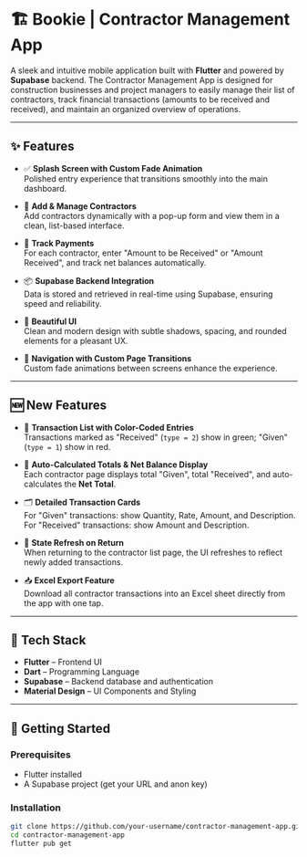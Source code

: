 # 🏗️ Bookie | Contractor Management App

A sleek and intuitive mobile application built with **Flutter** and powered by **Supabase** backend. The Contractor Management App is designed for construction businesses and project managers to easily manage their list of contractors, track financial transactions (amounts to be received and received), and maintain an organized overview of operations.

---

## ✨ Features

- ✅ **Splash Screen with Custom Fade Animation**  
  Polished entry experience that transitions smoothly into the main dashboard.

- 👤 **Add & Manage Contractors**  
  Add contractors dynamically with a pop-up form and view them in a clean, list-based interface.

- 💸 **Track Payments**  
  For each contractor, enter "Amount to be Received" or "Amount Received", and track net balances automatically.

- 📦 **Supabase Backend Integration**  
  Data is stored and retrieved in real-time using Supabase, ensuring speed and reliability.

- 🎨 **Beautiful UI**  
  Clean and modern design with subtle shadows, spacing, and rounded elements for a pleasant UX.

- 🔁 **Navigation with Custom Page Transitions**  
  Custom fade animations between screens enhance the experience.

---

## 🆕 New Features

- 📜 **Transaction List with Color-Coded Entries**  
  Transactions marked as "Received" (`type = 2`) show in green; "Given" (`type = 1`) show in red.

- 🧮 **Auto-Calculated Totals & Net Balance Display**  
  Each contractor page displays total "Given", total "Received", and auto-calculates the **Net Total**.

- 🗂️ **Detailed Transaction Cards**  
  For "Given" transactions: show Quantity, Rate, Amount, and Description.  
  For "Received" transactions: show Amount and Description.

- 🔄 **State Refresh on Return**  
  When returning to the contractor list page, the UI refreshes to reflect newly added transactions.

- 📥 **Excel Export Feature**  
  Download all contractor transactions into an Excel sheet directly from the app with one tap.

---

## 📲 Tech Stack

- **Flutter** – Frontend UI  
- **Dart** – Programming Language  
- **Supabase** – Backend database and authentication  
- **Material Design** – UI Components and Styling

---

## 🚀 Getting Started

### Prerequisites

- Flutter installed  
- A Supabase project (get your URL and anon key)

### Installation

```bash
git clone https://github.com/your-username/contractor-management-app.git
cd contractor-management-app
flutter pub get

